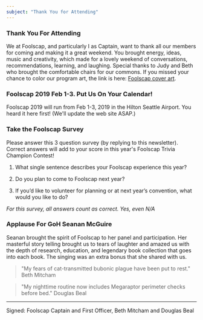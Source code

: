 ```yaml
---
subject: "Thank You for Attending"
---
```


### Thank You For Attending
We at Foolscap, and particularly I as Captain, want to thank all our members for coming and making it a great weekend. You brought energy, ideas, music and creativity, which made for a lovely weekend of conversations, recommendations, learning, and laughing. Special thanks to Judy and Beth who brought the comfortable chairs for our commons. If you missed your chance to color our program art, the link is here: [Foolscap cover art](http://files.foolscap.org/files/line-Foolscap-poster-800px-straight.png).

### Foolscap 2019 Feb 1-3. Put Us On Your Calendar!
Foolscap 2019 will run from Feb 1-3, 2019 in the Hilton Seattle Airport. You heard it here first! (We'll update the web site ASAP.)

### Take the Foolscap Survey
Please answer this 3 question survey (by replying to this newsletter). Correct answers will add to your score in this year's Foolscap Trivia Champion Contest!

1. What single sentence describes your Foolscap experience this year?

2. Do you plan to come to Foolscap next year?

3. If you’d like to volunteer for planning or at next year’s convention, what would you like to do?

*For this survey, all answers count as correct. Yes, even N/A*

### Applause For GoH Seanan McGuire
Seanan brought the spirit of Foolscap to her panel and participation. Her masterful story telling brought us to tears of
laughter and amazed us with the depth of research, education, and legendary book collection that goes into each book. The 
singing was an extra bonus that she shared with us.


> "My fears of cat-transmitted bubonic plague have been put to rest." Beth Mitcham

> "My nighttime routine now includes Megaraptor perimeter checks before bed." Douglas Beal

---

Signed: Foolscap Captain and First Officer, Beth Mitcham and Douglas Beal
